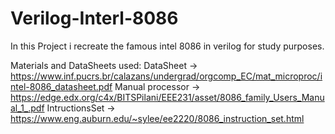 # Verilog-Interl-8086
In this Project i recreate the famous intel 8086 in verilog for study purposes.

Materials and DataSheets used:
DataSheet -> https://www.inf.pucrs.br/calazans/undergrad/orgcomp_EC/mat_microproc/intel-8086_datasheet.pdf
Manual processor -> https://edge.edx.org/c4x/BITSPilani/EEE231/asset/8086_family_Users_Manual_1_.pdf
IntructionsSet -> https://www.eng.auburn.edu/~sylee/ee2220/8086_instruction_set.html

